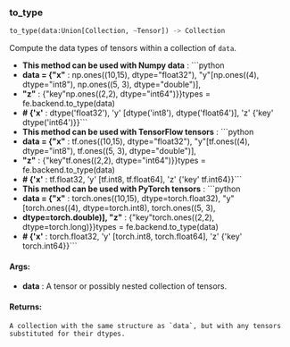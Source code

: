 

### to_type
```python
to_type(data:Union[Collection, ~Tensor]) -> Collection
```
Compute the data types of tensors within a collection of `data`.
* **This method can be used with Numpy data** : ```python
* **data = {"x"** :  np.ones((10,15), dtype="float32"), "y"[np.ones((4), dtype="int8"), np.ones((5, 3), dtype="double")],
* **"z"** : {"key"np.ones((2,2), dtype="int64")}}types = fe.backend.to_type(data)
* **# {'x'** :  dtype('float32'), 'y' [dtype('int8'), dtype('float64')], 'z' {'key' dtype('int64')}}```
* **This method can be used with TensorFlow tensors** : ```python
* **data = {"x"** :  tf.ones((10,15), dtype="float32"), "y"[tf.ones((4), dtype="int8"), tf.ones((5, 3), dtype="double")],
* **"z"** : {"key"tf.ones((2,2), dtype="int64")}}types = fe.backend.to_type(data)
* **# {'x'** :  tf.float32, 'y' [tf.int8, tf.float64], 'z' {'key' tf.int64}}```
* **This method can be used with PyTorch tensors** : ```python
* **data = {"x"** :  torch.ones((10,15), dtype=torch.float32), "y"[torch.ones((4), dtype=torch.int8), torch.ones((5, 3),
* **dtype=torch.double)], "z"** : {"key"torch.ones((2,2), dtype=torch.long)}}types = fe.backend.to_type(data)
* **# {'x'** :  torch.float32, 'y' [torch.int8, torch.float64], 'z' {'key' torch.int64}}```

#### Args:

* **data** :  A tensor or possibly nested collection of tensors.

#### Returns:
    A collection with the same structure as `data`, but with any tensors substituted for their dtypes.